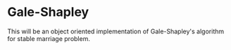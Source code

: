 # Gale-Shapley
This will be an object oriented implementation of Gale-Shapley's algorithm for stable marriage problem.

